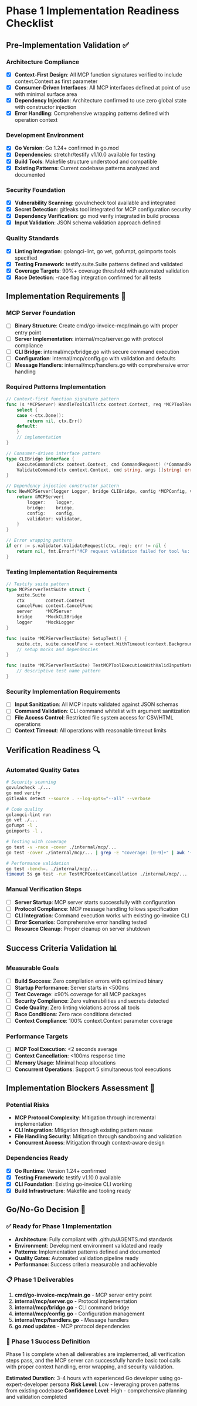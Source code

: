 # Phase 1 Implementation Readiness Checklist

## Pre-Implementation Validation ✅

### Architecture Compliance
- [x] **Context-First Design**: All MCP function signatures verified to include context.Context as first parameter
- [x] **Consumer-Driven Interfaces**: All MCP interfaces defined at point of use with minimal surface area
- [x] **Dependency Injection**: Architecture confirmed to use zero global state with constructor injection
- [x] **Error Handling**: Comprehensive wrapping patterns defined with operation context

### Development Environment
- [x] **Go Version**: Go 1.24+ confirmed in go.mod
- [x] **Dependencies**: stretchr/testify v1.10.0 available for testing
- [x] **Build Tools**: Makefile structure understood and compatible
- [x] **Existing Patterns**: Current codebase patterns analyzed and documented

### Security Foundation
- [x] **Vulnerability Scanning**: govulncheck tool available and integrated
- [x] **Secret Detection**: gitleaks tool integrated for MCP configuration security
- [x] **Dependency Verification**: go mod verify integrated in build process
- [x] **Input Validation**: JSON schema validation approach defined

### Quality Standards
- [x] **Linting Integration**: golangci-lint, go vet, gofumpt, goimports tools specified
- [x] **Testing Framework**: testify.suite.Suite patterns defined and validated
- [x] **Coverage Targets**: 90%+ coverage threshold with automated validation
- [x] **Race Detection**: -race flag integration confirmed for all tests

## Implementation Requirements 🎯

### MCP Server Foundation
- [ ] **Binary Structure**: Create cmd/go-invoice-mcp/main.go with proper entry point
- [ ] **Server Implementation**: internal/mcp/server.go with protocol compliance
- [ ] **CLI Bridge**: internal/mcp/bridge.go with secure command execution
- [ ] **Configuration**: internal/mcp/config.go with validation and defaults
- [ ] **Message Handlers**: internal/mcp/handlers.go with comprehensive error handling

### Required Patterns Implementation
```go
// Context-first function signature pattern
func (s *MCPServer) HandleToolCall(ctx context.Context, req *MCPToolRequest) (*MCPToolResponse, error) {
    select {
    case <-ctx.Done():
        return nil, ctx.Err()
    default:
    }
    // implementation
}

// Consumer-driven interface pattern
type CLIBridge interface {
    ExecuteCommand(ctx context.Context, cmd CommandRequest) (*CommandResponse, error)
    ValidateCommand(ctx context.Context, cmd string, args []string) error
}

// Dependency injection constructor pattern
func NewMCPServer(logger Logger, bridge CLIBridge, config *MCPConfig, validator RequestValidator) *MCPServer {
    return &MCPServer{
        logger:    logger,
        bridge:    bridge,
        config:    config,
        validator: validator,
    }
}

// Error wrapping pattern
if err := s.validator.ValidateRequest(ctx, req); err != nil {
    return nil, fmt.Errorf("MCP request validation failed for tool %s: %w", req.Tool, err)
}
```

### Testing Implementation Requirements
```go
// Testify suite pattern
type MCPServerTestSuite struct {
    suite.Suite
    ctx        context.Context
    cancelFunc context.CancelFunc
    server     *MCPServer
    bridge     *MockCLIBridge
    logger     *MockLogger
}

func (suite *MCPServerTestSuite) SetupTest() {
    suite.ctx, suite.cancelFunc = context.WithTimeout(context.Background(), 5*time.Second)
    // setup mocks and dependencies
}

func (suite *MCPServerTestSuite) TestMCPToolExecutionWithValidInputReturnsSuccess() {
    // descriptive test name pattern
}
```

### Security Implementation Requirements
- [ ] **Input Sanitization**: All MCP inputs validated against JSON schemas
- [ ] **Command Validation**: CLI command whitelist with argument sanitization
- [ ] **File Access Control**: Restricted file system access for CSV/HTML operations
- [ ] **Context Timeout**: All operations with reasonable timeout limits

## Verification Readiness 🔍

### Automated Quality Gates
```bash
# Security scanning
govulncheck ./...
go mod verify
gitleaks detect --source . --log-opts="--all" --verbose

# Code quality
golangci-lint run
go vet ./...
gofumpt -l .
goimports -l .

# Testing with coverage
go test -v -race -cover ./internal/mcp/...
go test -cover ./internal/mcp/... | grep -E "coverage: [0-9]+" | awk '{if ($2 < 90) exit 1}'

# Performance validation
go test -bench=. ./internal/mcp/...
timeout 5s go test -run TestMCPContextCancellation ./internal/mcp/...
```

### Manual Verification Steps
- [ ] **Server Startup**: MCP server starts successfully with configuration
- [ ] **Protocol Compliance**: MCP message handling follows specification
- [ ] **CLI Integration**: Command execution works with existing go-invoice CLI
- [ ] **Error Scenarios**: Comprehensive error handling tested
- [ ] **Resource Cleanup**: Proper cleanup on server shutdown

## Success Criteria Validation 📊

### Measurable Goals
- [ ] **Build Success**: Zero compilation errors with optimized binary
- [ ] **Startup Performance**: Server starts in <500ms
- [ ] **Test Coverage**: ≥90% coverage for all MCP packages
- [ ] **Security Compliance**: Zero vulnerabilities and secrets detected
- [ ] **Code Quality**: Zero linting violations across all tools
- [ ] **Race Conditions**: Zero race conditions detected
- [ ] **Context Compliance**: 100% context.Context parameter coverage

### Performance Targets
- [ ] **MCP Tool Execution**: <2 seconds average
- [ ] **Context Cancellation**: <100ms response time
- [ ] **Memory Usage**: Minimal heap allocations
- [ ] **Concurrent Operations**: Support 5 simultaneous tool executions

## Implementation Blockers Assessment 🚧

### Potential Risks
- **MCP Protocol Complexity**: Mitigation through incremental implementation
- **CLI Integration**: Mitigation through existing pattern reuse
- **File Handling Security**: Mitigation through sandboxing and validation
- **Concurrent Access**: Mitigation through context-aware design

### Dependencies Ready
- [x] **Go Runtime**: Version 1.24+ confirmed
- [x] **Testing Framework**: testify v1.10.0 available
- [x] **CLI Foundation**: Existing go-invoice CLI working
- [x] **Build Infrastructure**: Makefile and tooling ready

## Go/No-Go Decision 🚦

### ✅ Ready for Phase 1 Implementation
- **Architecture**: Fully compliant with .github/AGENTS.md standards
- **Environment**: Development environment validated and ready
- **Patterns**: Implementation patterns defined and documented
- **Quality Gates**: Automated validation pipeline ready
- **Performance**: Success criteria measurable and achievable

### 📋 Phase 1 Deliverables
1. **cmd/go-invoice-mcp/main.go** - MCP server entry point
2. **internal/mcp/server.go** - Protocol implementation
3. **internal/mcp/bridge.go** - CLI command bridge
4. **internal/mcp/config.go** - Configuration management
5. **internal/mcp/handlers.go** - Message handlers
6. **go.mod updates** - MCP protocol dependencies

### 🎯 Phase 1 Success Definition
Phase 1 is complete when all deliverables are implemented, all verification steps pass, and the MCP server can successfully handle basic tool calls with proper context handling, error wrapping, and security validation.

**Estimated Duration**: 3-4 hours with experienced Go developer using go-expert-developer persona
**Risk Level**: Low - leveraging proven patterns from existing codebase
**Confidence Level**: High - comprehensive planning and validation completed
